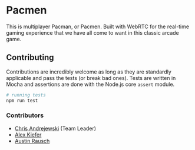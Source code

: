 # Pacmen

This is multiplayer Pacman, or Pacmen. Built with WebRTC for the real-time gaming experience that we have all come to want in this classic arcade game.

## Contributing

Contributions are incredibly welcome as long as they are standardly applicable and pass the tests (or break bad ones). Tests are written in Mocha and assertions are done with the Node.js core `assert` module.

```bash
# running tests
npm run test
```

### Contributors

- [Chris Andrejewski](https://github.com/andrejewski) (Team Leader)
- [Alex Kiefer](https://github.com/alkief)
- [Austin Rausch](https://github.com/austin-rausch)

